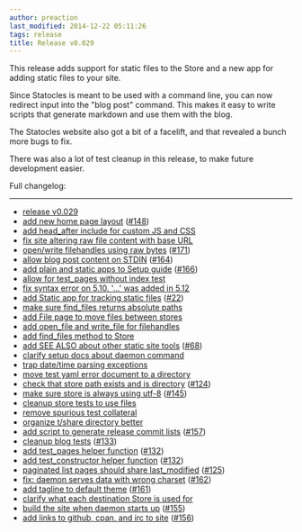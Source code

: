 ```yaml
---
author: preaction
last_modified: 2014-12-22 05:11:26
tags: release
title: Release v0.029
---
```


This release adds support for static files to the Store and a new app for
adding static files to your site.

Since Statocles is meant to be used with a command line, you can now redirect
input into the "blog post" command. This makes it easy to write scripts that
generate markdown and use them with the blog.

The Statocles website also got a bit of a facelift, and that revealed a bunch more
bugs to fix.

There was also a lot of test cleanup in this release, to make future
development easier.

Full changelog:

---

* [release v0.029](https://github.com/preaction/Statocles/commit/f26beb18f5096acc947c6a0b5a479c8aabe718e6)
* [add new home page layout](https://github.com/preaction/Statocles/commit/54c36c3302e7941f909613afa517c1ba1dc0bef3) ([#148](https://github.com/preaction/Statocles/issues/148))
* [add head_after include for custom <head> JS and CSS](https://github.com/preaction/Statocles/commit/08d34e0a0130d702bd02542f6299f742d6e90ba7)
* [fix site altering raw file content with base URL](https://github.com/preaction/Statocles/commit/01b42cdd82def3865c25e78d605b24b089dcf93c)
* [open/write filehandles using raw bytes](https://github.com/preaction/Statocles/commit/e084118b88e3838e38d5afa027d770ab22ca9903) ([#171](https://github.com/preaction/Statocles/issues/171))
* [allow blog post content on STDIN](https://github.com/preaction/Statocles/commit/709ea186cc8fda642770cc6e69895de3a1eda390) ([#164](https://github.com/preaction/Statocles/issues/164))
* [add plain and static apps to Setup guide](https://github.com/preaction/Statocles/commit/06a7a989e09615b3ab9abd0378ad66ddb1714a79) ([#166](https://github.com/preaction/Statocles/issues/166))
* [allow for test_pages without index test](https://github.com/preaction/Statocles/commit/4b11c83535432de6e9bfda35cbc14740cfcd3bbb)
* [fix syntax error on 5.10. '...' was added in 5.12](https://github.com/preaction/Statocles/commit/65728398cbaa6b907fce031af0e8f751c9617eb3)
* [add Static app for tracking static files](https://github.com/preaction/Statocles/commit/cd9d7a4ad83e314852913ba7a2cdaa3109377b1a) ([#22](https://github.com/preaction/Statocles/issues/22))
* [make sure find_files returns absolute paths](https://github.com/preaction/Statocles/commit/eb1508af382577347e20a6e40d4f16a3084f0a99)
* [add File page to move files between stores](https://github.com/preaction/Statocles/commit/c7288a0666247ab33d84c9487d1e7e3dd52eb524)
* [add open_file and write_file for filehandles](https://github.com/preaction/Statocles/commit/b8620fd037ed439a5981788842272daf129cd36f)
* [add find_files method to Store](https://github.com/preaction/Statocles/commit/f29177ffc7614db7de56dd42b418a7f68c40c4c7)
* [add SEE ALSO about other static site tools](https://github.com/preaction/Statocles/commit/b4516136c617f58e3514ee3814704fb2a2493446) ([#68](https://github.com/preaction/Statocles/issues/68))
* [clarify setup docs about daemon command](https://github.com/preaction/Statocles/commit/a513b29b9841a35b7b4c9dea6349ed32f29afa47)
* [trap date/time parsing exceptions](https://github.com/preaction/Statocles/commit/f89234c31d5db910bdc19ce9db6696ec4c24811b)
* [move test yaml error document to a directory](https://github.com/preaction/Statocles/commit/e5ecc79d77ed255259efe6fbcd0137a13e25b6c5)
* [check that store path exists and is directory](https://github.com/preaction/Statocles/commit/46dd5dee2248c97769a62a005820bea755cece5f) ([#124](https://github.com/preaction/Statocles/issues/124))
* [make sure store is always using utf-8](https://github.com/preaction/Statocles/commit/532bf265d416b880933ab2fcc9734a9ec058d405) ([#145](https://github.com/preaction/Statocles/issues/145))
* [cleanup store tests to use files](https://github.com/preaction/Statocles/commit/4476b67a0691796c7b1f19c38821070a273f3085)
* [remove spurious test collateral](https://github.com/preaction/Statocles/commit/03b18578800d642014d115faedd55803c3471d97)
* [organize t/share directory better](https://github.com/preaction/Statocles/commit/231c371af4be11d3303ba2b2487c07920c40a7d2)
* [add script to generate release commit lists](https://github.com/preaction/Statocles/commit/5849cf5fa36bc2675745e6f3cdd3820097c1139f) ([#157](https://github.com/preaction/Statocles/issues/157))
* [cleanup blog tests](https://github.com/preaction/Statocles/commit/0cc268abcf0344ed0fb7aeca1a1cdab0751f84dd) ([#133](https://github.com/preaction/Statocles/issues/133))
* [add test_pages helper function](https://github.com/preaction/Statocles/commit/fb3017dacd0da801b80ca58a884a62f4b04add1e) ([#132](https://github.com/preaction/Statocles/issues/132))
* [add test_constructor helper function](https://github.com/preaction/Statocles/commit/0d52340dd8de23907b872f05e5ce1303adeadc78) ([#132](https://github.com/preaction/Statocles/issues/132))
* [paginated list pages should share last_modified](https://github.com/preaction/Statocles/commit/c8e2dfec0b398f4366b60b4afbc5e3630db9cc80) ([#125](https://github.com/preaction/Statocles/issues/125))
* [fix: daemon serves data with wrong charset](https://github.com/preaction/Statocles/commit/b12156913ef924afdef222161e9b5b449151d5c9) ([#162](https://github.com/preaction/Statocles/issues/162))
* [add tagline to default theme](https://github.com/preaction/Statocles/commit/6e9d7faa0927bed65acd46f9c5a28dde06083f42) ([#161](https://github.com/preaction/Statocles/issues/161))
* [clarify what each destination Store is used for](https://github.com/preaction/Statocles/commit/e0569e91dfd3790fffa5a24e577bab84096dc288)
* [build the site when daemon starts up](https://github.com/preaction/Statocles/commit/3a85938871f37961c3442d1f8d4a6a181044a089) ([#155](https://github.com/preaction/Statocles/issues/155))
* [add links to github, cpan, and irc to site](https://github.com/preaction/Statocles/commit/438b1c33ffeee4e9e37ed9e552f824ff2680c490) ([#156](https://github.com/preaction/Statocles/issues/156))
